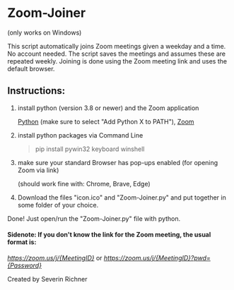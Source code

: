 # Zoom-Joiner

(only works on Windows)

This script automatically joins Zoom meetings given a weekday and a time. No account needed. 
The script saves the meetings and assumes these are repeated weekly. Joining is done using the Zoom meeting link and uses the default browser.


## Instructions:

1)	install python (version 3.8 or newer) and the Zoom application

	[Python](https://www.python.org/downloads/) (make sure to select "Add Python X to PATH"), [Zoom](https://zoom.us/support/download)
	

2)	install python packages via Command Line

	> pip install pywin32 keyboard winshell

3)	make sure your standard Browser has pop-ups enabled (for opening Zoom via link)

	(should work fine with: Chrome, Brave, Edge)

4)	Download the files "icon.ico" and "Zoom-Joiner.py" and put together in some folder of your choice.

Done! Just open/run the "Zoom-Joiner.py" file with python.

#### Sidenote: If you don't know the link for the Zoom meeting, the usual format is:

_https://zoom.us/j/{MeetingID}_ or _https://zoom.us/j/{MeetingID}?pwd={Password}_

Created by Severin Richner
